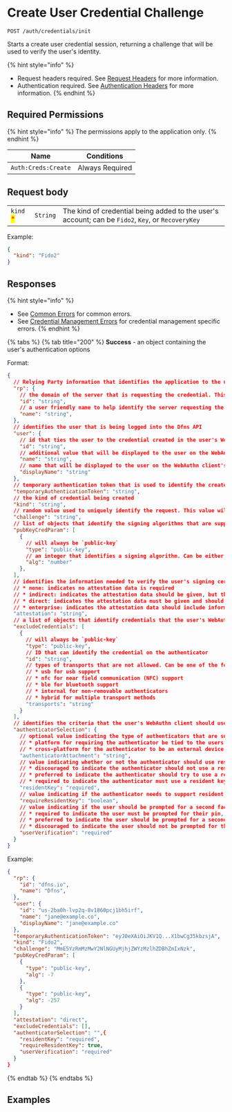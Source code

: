 # Create User Credential Challenge

`POST /auth/credentials/init`

Starts a create user credential session, returning a challenge that will be used to verify the user's identity.

{% hint style="info" %}
* Request headers required. See [Request Headers](../../../getting-started/request-headers.md) for more information.
* Authentication required. See [Authentication Headers](../../../getting-started/request-headers.md#authentication-headers) for more information.
{% endhint %}

## Required Permissions

{% hint style="info" %}
The permissions apply to the application only.
{% endhint %}

| Name                | Conditions      |
| ------------------- | --------------- |
| `Auth:Creds:Create` | Always Required |

## Request body

|                                           |          |                                                                                                   |
| ----------------------------------------- | -------- | ------------------------------------------------------------------------------------------------- |
| `kind` <mark style="color:red;">\*</mark> | `String` | The kind of credential being added to the user's account; can be `Fido2`, `Key`, or `RecoveryKey` |

Example:

```JSON
{
  "kind": "Fido2"
}
```

## Responses

{% hint style="info" %}
* See [Common Errors](../../../getting-started/errors.md#common-errors) for common errors.
* See [Credential Management Errors](../../../getting-started/errors.md#credential-management-errors) for credential management specific errors.
{% endhint %}

{% tabs %}
{% tab title="200" %}
**Success** - an object containing the user's authentication options

Format:

```JSON
{
  // Relying Party information that identifies the application to the user
  "rp": {
    // the domain of the server that is requesting the credential. This must match the effective domain of the application communicating with the user's WebAuthn client
    "id": "string",
    // a user friendly name to help identify the server requesting the credential
    "name": "string",
  },
  // identifies the user that is being logged into the Dfns API
  "user": {
    // id that ties the user to the credential created in the user's WebAuthn client
    "id": "string",
    // additional value that will be displayed to the user on the WebAuthn client's display
    "name": "string",
    // name that will be displayed to the user on the WebAuthn client's display
    "displayName": "string"
  },
  // temporary authentication token that is used to identify the create credential session with the matching call to Create User Credential
  "temporaryAuthenticationToken": "string",
  // the kind of credential being created
  "kind": "string",
  // random value used to uniquely identify the request. This value will be included in the data that is signed
  "challenge": "string",
  // list of objects that identify the signing algorithms that are supported
  "pubKeyCredParam": [
    {
      // will always be `public-key`
      "type": "public-key",
      // an integer that identifies a signing algorithm. Can be either `-7` for ES256 or `-257` for RS256
      "alg": "number"
    },
  ],
  // identifies the information needed to verify the user's signing certificate; can be one of the following:
  // * none: indicates no attestation data is required
  // * indirect: indicates the attestation data should be given, but that it can be generated using an Anonymization CA
  // * direct: indicates the attestation data must be given and should be generated by the authenticator
  // * enterprise: indicates the attestation data should include information to uniquely identify the user's device
  "attestation": "string",
  // a list of objects that identify credentials that the user's WebAuthn client should not use
  "excludeCredentials": [
    {
      // will always be `public-key`
      "type": "public-key",
      // ID that can identify the credential on the authenticator
      "id": "string",
      // types of transports that are not allowed. Can be one of the following:
      // * usb for usb support
      // * nfc for near field communication (NFC) support
      // * ble for bluetooth support
      // * internal for non-removable authenticators
      // * hybrid for multiple transport methods
      "transports": "string"
    }
  ],
  // identifies the criteria that the user's WebAuthn client should use when creating the credential
  "authenticatorSelection": {
    // optional value indicating the type of authenticators that are supported. If not set then the authenticator type is not restricted. Can be one of the following:
    // * platform for requiring the authenticator be tied to the users device (like a TPM)
    // * cross-platform for the authenticator to be an external device (like a Yubikey)
    "authenticatorAttachment": "string",
    // value indicating whether or not the authenticator should use resident keys. Can be one of the following:
    // * discouraged to indicate the authenticator should not use a resident key unless its the only option
    // * preferred to indicate the authenticator should try to use a resident key if supported
    // * required to indicate the authenticator must use a resident key
    "residentKey": "required",
    // value indicating if the authenticator needs to support resident keys
    "requireResidentKey": "boolean",
    // value indicating if the user should be prompted for a second factor. Can be one of the following values:
    // * required to indicate the user must be prompted for their pin, biometrics, or another second factor option
    // * preferred to indicate the user should be prompted for a second factor if it is supported
    // * discouraged to indicate the user should not be prompted for their second factor unless the device requires it
    "userVerification": "required"
  }
}
```

Example:

```JSON
{
  "rp": {
    "id": "dfns.io",
    "name": "Dfns",
  },
  "user": {
    "id": "us-2ba0h-lvp2q-8v1860pcj1bh5irf",
    "name": "jane@example.co",
    "displayName": "jane@example.co"
  },
  "temporaryAuthenticationToken": "eyJ0eXAiOiJKV1Q...X1bwCg35kbzsjA",
  "kind": "Fido2",
  "challenge": "MmE5YzRmMzMwY2NlNGUyMjhjZWYzMzlhZDBhZmIxNzk",
  "pubKeyCredParam": [
    {
      "type": "public-key",
      "alg": -7
    },
    {
      "type": "public-key",
      "alg": -257
    }
  ],
  "attestation": "direct",
  "excludeCredentials": [],
  "authenticatorSelection": "",{
    "residentKey": "required",
    "requireResidentKey": true,
    "userVerification": "required"
  }
}
```
{% endtab %}
{% endtabs %}

## Examples
